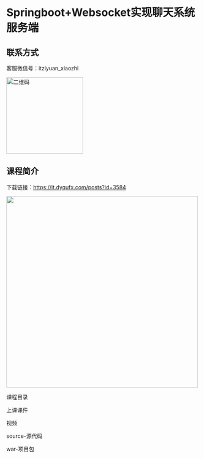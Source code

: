 # Springboot+Websocket实现聊天系统服务端

## 联系方式

客服微信号：itziyuan_xiaozhi

<img src="https://ziyuanyun.oss-cn-guangzhou.aliyuncs.com/common/20240614073449/666b82192834a.jpg" width="200" height="200" alt="二维码">

## 课程简介

下载链接：https://it.dyqufx.com/posts?id=3584

<img src="https://ziyuanyun.oss-cn-guangzhou.aliyuncs.com/yun/20240515185230/664493ee1e7ea.jpg" width="500" alt="">

   课程目录

 上课课件

 视频

 source-源代码

 war-项目包  